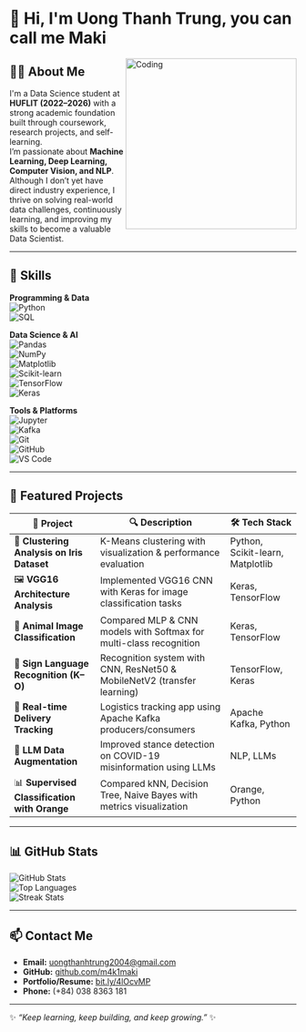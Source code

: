 # 👋 Hi, I'm Uong Thanh Trung, you can call me Maki

<img align="right" alt="Coding" width="300" src="https://media.giphy.com/media/qgQUggAC3Pfv687qPC/giphy.gif">

## 🧑‍💻 About Me  
I'm a Data Science student at **HUFLIT (2022–2026)** with a strong academic foundation built through coursework, research projects, and self-learning.  
I’m passionate about **Machine Learning, Deep Learning, Computer Vision, and NLP**.  
Although I don’t yet have direct industry experience, I thrive on solving real-world data challenges, continuously learning, and improving my skills to become a valuable Data Scientist.  

---

## 🔧 Skills  

**Programming & Data**  
![Python](https://img.shields.io/badge/Python-3776AB?style=for-the-badge&logo=python&logoColor=white)  
![SQL](https://img.shields.io/badge/SQL-003B57?style=for-the-badge&logo=sqlite&logoColor=white)  

**Data Science & AI**  
![Pandas](https://img.shields.io/badge/Pandas-150458?style=for-the-badge&logo=pandas&logoColor=white)  
![NumPy](https://img.shields.io/badge/Numpy-013243?style=for-the-badge&logo=numpy&logoColor=white)  
![Matplotlib](https://img.shields.io/badge/Matplotlib-11557c?style=for-the-badge)  
![Scikit-learn](https://img.shields.io/badge/Scikit--learn-F7931E?style=for-the-badge&logo=scikit-learn&logoColor=white)  
![TensorFlow](https://img.shields.io/badge/TensorFlow-FF6F00?style=for-the-badge&logo=tensorflow&logoColor=white)  
![Keras](https://img.shields.io/badge/Keras-D00000?style=for-the-badge&logo=keras&logoColor=white)  

**Tools & Platforms**  
![Jupyter](https://img.shields.io/badge/Jupyter-F37626?style=for-the-badge&logo=jupyter&logoColor=white)  
![Kafka](https://img.shields.io/badge/Apache%20Kafka-231F20?style=for-the-badge&logo=apachekafka&logoColor=white)  
![Git](https://img.shields.io/badge/Git-F05032?style=for-the-badge&logo=git&logoColor=white)  
![GitHub](https://img.shields.io/badge/GitHub-181717?style=for-the-badge&logo=github&logoColor=white)  
![VS Code](https://img.shields.io/badge/VS%20Code-0078D4?style=for-the-badge&logo=visualstudiocode&logoColor=white)  

---

## 🚀 Featured Projects  

| 📌 Project | 🔍 Description | 🛠️ Tech Stack |
|------------|----------------|----------------|
| 🌸 **Clustering Analysis on Iris Dataset** | K-Means clustering with visualization & performance evaluation | Python, Scikit-learn, Matplotlib |
| 🖼️ **VGG16 Architecture Analysis** | Implemented VGG16 CNN with Keras for image classification tasks | Keras, TensorFlow |
| 🐼 **Animal Image Classification** | Compared MLP & CNN models with Softmax for multi-class recognition | Keras, TensorFlow |
| 🤟 **Sign Language Recognition (K–O)** | Recognition system with CNN, ResNet50 & MobileNetV2 (transfer learning) | TensorFlow, Keras |
| 🚚 **Real-time Delivery Tracking** | Logistics tracking app using Apache Kafka producers/consumers | Apache Kafka, Python |
| 🧠 **LLM Data Augmentation** | Improved stance detection on COVID-19 misinformation using LLMs | NLP, LLMs |
| 📊 **Supervised Classification with Orange** | Compared kNN, Decision Tree, Naive Bayes with metrics visualization | Orange, Python |

---

## 📊 GitHub Stats  

![GitHub Stats](https://github-readme-stats.vercel.app/api?username=m4k1maki&show_icons=true&theme=radical)  
![Top Languages](https://github-readme-stats.vercel.app/api/top-langs/?username=m4k1maki&layout=compact&theme=radical)  
![Streak Stats](https://github-readme-streak-stats.herokuapp.com/?user=m4k1maki&theme=radical)  

---

## 📫 Contact Me  

- **Email:** uongthanhtrung2004@gmail.com  
- **GitHub:** [github.com/m4k1maki](https://github.com/m4k1maki)  
- **Portfolio/Resume:** [bit.ly/4lOcvMP](https://bit.ly/4lOcvMP)  
- **Phone:** (+84) 038 8363 181  

---

✨ *“Keep learning, keep building, and keep growing.”* ✨
